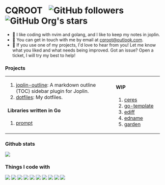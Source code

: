 <h1>CQROOT &nbsp;
  <img alt="GitHub followers" src="https://img.shields.io/github/followers/cqroot?style=social">
  <img alt="GitHub Org's stars" src="https://img.shields.io/github/stars/cqroot?style=social">
</h1>

- 🌱 I like coding with nvim and golang, and I like to keep my notes in joplin.
- 📧 You can get in touch with me by email at [cqroot@outlook.com](mailto:cqroot@outlook.com).
- 💬 If you use one of my projects, I'd love to hear from you!
  Let me know what you liked and what needs being improved.
  Got an issue? Open a ticket, I will try my best to help!

### Projects

<table><tr><td valign="top" width="70%">

1. [joplin-outline](https://github.com/cqroot/joplin-outline): A markdown outline (TOC) sidebar plugin for Joplin.
2. [dotfiles](https://github.com/cqroot/dotfiles): My dotfiles.

#### Libraries written in Go

1. [prompt](https://github.com/cqroot/prompt)

<!-- #### Tools written in Go -->

</td><td valign="top" width="30%">

#### WIP

1. [ceres](https://github.com/cqroot/ceres)
2. [go-template](https://github.com/cqroot/go-template)
3. [ediff](https://github.com/cqroot/ediff)
4. [edname](https://github.com/cqroot/edname)
5. [garden](https://github.com/cqroot/garden)

</td></tr></table>

### Github stats

<a href="https://github.com/cqroot/cqroot">
  <img src="https://github-readme-stats.vercel.app/api?username=cqroot&show_icons=true&theme=nord&line_height=27&count_private=true">
</a>

### Things I code with

<p>
  <img src="https://img.shields.io/badge/Go-informational?style=flat&logo=Go&logoColor=white&color=3f4a5a">
  <img src="https://img.shields.io/badge/Kubernetes-informational?style=flat&logo=Kubernetes&logoColor=white&color=3f4a5a">
  <img src="https://img.shields.io/badge/Docker-informational?style=flat&logo=Docker&logoColor=white&color=3f4a5a">
  <img src="https://img.shields.io/badge/Linux-informational?style=flat&logo=Linux&logoColor=white&color=3f4a5a">
  <img src="https://img.shields.io/badge/Neovim-informational?style=flat&logo=Neovim&logoColor=white&color=3f4a5a">
  <img src="https://img.shields.io/badge/OpenStack-informational?style=flat&logo=OpenStack&logoColor=white&color=3f4a5a">
  <img src="https://img.shields.io/badge/Ceph-informational?style=flat&logo=Ceph&logoColor=white&color=3f4a5a">
  <img src="https://img.shields.io/badge/Prometheus-informational?style=flat&logo=Prometheus&logoColor=white&color=3f4a5a">
  <img src="https://img.shields.io/badge/Python-informational?style=flat&logo=Python&logoColor=white&color=3f4a5a">
  <img src="https://img.shields.io/badge/Tmux-informational?style=flat&logo=Tmux&logoColor=white&color=3f4a5a">
</p>
